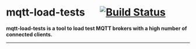 # mqtt-load-tests &emsp; [![Build Status]][Travis]

[Build status]: https://travis-ci.org/Galhad/mqtt-load-tests.svg?branch=master
[Travis]: https://travis-ci.org/Galhad/mqtt-load-tests

**mqtt-load-tests is a tool to load test MQTT brokers with a high number of connected clients.**

---
